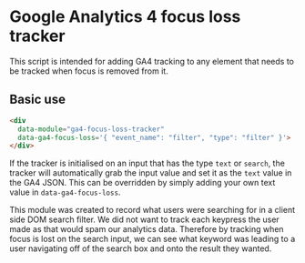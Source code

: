 # Google Analytics 4 focus loss tracker

This script is intended for adding GA4 tracking to any element that needs to be tracked when focus is removed from it.

## Basic use

```html
<div
  data-module="ga4-focus-loss-tracker"
  data-ga4-focus-loss='{ "event_name": "filter", "type": "filter" }'>
</div>
```

If the tracker is initialised on an input that has the type `text` or `search`, the tracker will automatically grab the input value and set it as the `text` value in the GA4 JSON. This can be overridden by simply adding your own text value in `data-ga4-focus-loss`.

This module was created to record what users were searching for in a client side DOM search filter. We did not want to track each keypress the user made as that would spam our analytics data. Therefore by tracking when focus is lost on the search input, we can see what keyword was leading to a user navigating off of the search box and onto the result they wanted.